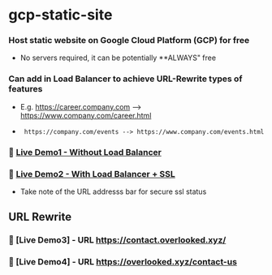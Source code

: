 # gcp-static-site
### Host static website on Google Cloud Platform (GCP) for free
* No servers required, it can be potentially **ALWAYS" free

### Can add in Load Balancer to achieve **URL-Rewrite** types of features
* E.g. https://career.company.com --> https://www.company.com/career.html
*      https://company.com/events --> https://www.company.com/events.html

### :book: [Live Demo1 - Without Load Balancer](http://www.overlooked.xyz/)
### :book: [Live Demo2 - With Load Balancer + SSL](https://secure.overlooked.xyz/)
* Take note of the URL addresss bar for secure ssl status

## URL Rewrite
### :book: [Live Demo3] - URL https://contact.overlooked.xyz/
### :book: [Live Demo4] - URL https://overlooked.xyz/contact-us



